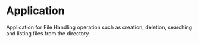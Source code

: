 # Application
Application for File Handling operation such as creation, deletion, searching and listing files from the directory.
